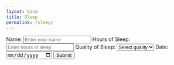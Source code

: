 ```yaml
---
layout: base
title: Sleep 
permalink: /sleep/
--- 
```

<meta charset="UTF-8">
<title>Sleep Tracker</title>
<style>
    /* Basic styling for demonstration purposes */
    /* Your CSS styles here */
</style>

<div class="purple-form">
    <form id="sleepForm">
        <label for="name">Name:</label>
        <input type="text" id="name" name="name" placeholder="Enter your name" required>
        <label for="sleepHours">Hours of Sleep:</label>
        <input type="number" id="sleepHours" name="sleepHours" placeholder="Enter hours of sleep" required>
        <label for="quality">Quality of Sleep:</label>
        <select id="quality" name="quality" required>
            <option value="" disabled selected>Select quality</option>
            <option value="excellent">Excellent</option>
            <option value="good">Good</option>
            <option value="fair">Fair</option>
            <option value="poor">Poor</option>
        </select>
        <label for="sleepDate">Date:</label>
        <input type="date" id="sleepDate" name="sleepDate" required>
        <input type="submit" value="Submit">
    </form>
</div>

<script>
    document.getElementById('sleepForm').addEventListener('submit', function (event) {
        event.preventDefault();
        const userIDFromLocalStorage = localStorage.getItem('loggedInUserId'); // was null before yikes!
        console.log(userIDFromLocalStorage); //forgot to add this code
        const name = document.getElementById('name').value;
        const sleepHours = document.getElementById('sleepHours').value;
        const quality = document.getElementById('quality').value;
        const sleepDate = document.getElementById('sleepDate').value;

        const backendURL = 'http://127.0.0.1:8240/api/users'; // Replace with your API endpoint

        const sleepData = {
            "name": name,
            "sleepHours": sleepHours,
            "quality": quality,
            "sleepDate": sleepDate
        };

        fetch(backendURL, {
            method: 'POST',
            headers: {
                'Content-Type': 'application/json'
            },
            body: JSON.stringify({
                "id": userIDFromLocalStorage, // id from local storage
                "name": name,
                "uid": "life", // database decides
                "dob": "10/12/13", //
                "age": "16",
                "exercise": [], // Corrected to an empty array
                "tracking": sleepData // Corrected variable name to sleepData
            })
        })
        .then(response => {
            if (!response.ok) {
                throw new Error('Network response was not ok');
            }
            return response.json();
        })
        .then(data => {
            console.log('Data submitted successfully:', data);
            // You can add additional logic here after successful submission
        })
        .catch(error => {
            console.error('Error:', error);
        });
    });
</script>


